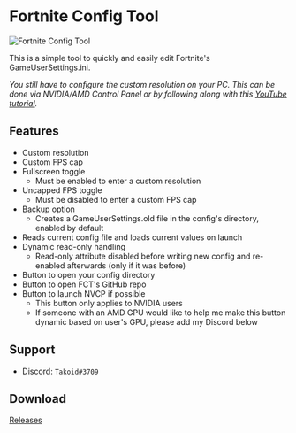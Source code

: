 # Fortnite Config Tool

![Fortnite Config Tool](https://i.imgur.com/Hied70y.png)

This is a simple tool to quickly and easily edit Fortnite's GameUserSettings.ini.

*You still have to configure the custom resolution on your PC. This can be done via NVIDIA/AMD Control Panel or by following along with this [YouTube tutorial](https://www.youtube.com/watch?v=YO4a-yV073o).*

## Features

* Custom resolution
* Custom FPS cap
* Fullscreen toggle
  * Must be enabled to enter a custom resolution
* Uncapped FPS toggle
  * Must be disabled to enter a custom FPS cap
* Backup option
  * Creates a GameUserSettings.old file in the config's directory, enabled by default
* Reads current config file and loads current values on launch
* Dynamic read-only handling
  * Read-only attribute disabled before writing new config and re-enabled afterwards (only if it was before)
* Button to open your config directory
* Button to open FCT's GitHub repo
* Button to launch NVCP if possible
  * This button only applies to NVIDIA users
  * If someone with an AMD GPU would like to help me make this button dynamic based on user's GPU, please add my Discord below
  
## Support

* Discord: ```Takoid#3709```

## Download
[Releases](https://github.com/TakoidGit/FortniteConfigTool/releases)
